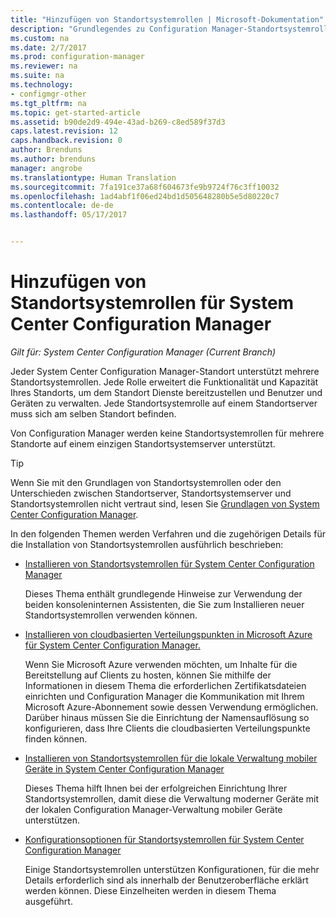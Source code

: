 ```yaml
---
title: "Hinzufügen von Standortsystemrollen | Microsoft-Dokumentation"
description: "Grundlegendes zu Configuration Manager-Standortsystemrollen und wie sie zum Erweitern der Funktionalität und der Kapazität Ihres Standorts hinzugefügt werden"
ms.custom: na
ms.date: 2/7/2017
ms.prod: configuration-manager
ms.reviewer: na
ms.suite: na
ms.technology:
- configmgr-other
ms.tgt_pltfrm: na
ms.topic: get-started-article
ms.assetid: b90de2d9-494e-43ad-b269-c8ed589f37d3
caps.latest.revision: 12
caps.handback.revision: 0
author: Brenduns
ms.author: brenduns
manager: angrobe
ms.translationtype: Human Translation
ms.sourcegitcommit: 7fa191ce37a68f604673fe9b9724f76c3ff10032
ms.openlocfilehash: 1ad4abf1f06ed24bd1d505648280b5e5d80220c7
ms.contentlocale: de-de
ms.lasthandoff: 05/17/2017


---
```

# <a name="add-site-system-roles-for-system-center-configuration-manager"></a>Hinzufügen von Standortsystemrollen für System Center Configuration Manager

*Gilt für: System Center Configuration Manager (Current Branch)*

Jeder System Center Configuration Manager-Standort unterstützt mehrere Standortsystemrollen. Jede Rolle erweitert die Funktionalität und Kapazität Ihres Standorts, um dem Standort Dienste bereitzustellen und Benutzer und Geräten zu verwalten. Jede Standortsystemrolle auf einem Standortserver muss sich am selben Standort befinden.   

Von Configuration Manager werden keine Standortsystemrollen für mehrere Standorte auf einem einzigen Standortsystemserver unterstützt.  

> [!TIP]  
>  Wenn Sie mit den Grundlagen von Standortsystemrollen oder den Unterschieden zwischen Standortserver, Standortsystemserver und Standortsystemrollen nicht vertraut sind, lesen Sie [Grundlagen von System Center Configuration Manager](../../../../core/understand/fundamentals.md).  

 In den folgenden Themen werden Verfahren und die zugehörigen Details für die Installation von Standortsystemrollen ausführlich beschrieben:  

-   [Installieren von Standortsystemrollen für System Center Configuration Manager](../../../../core/servers/deploy/configure/install-site-system-roles.md)  

     Dieses Thema enthält grundlegende Hinweise zur Verwendung der beiden konsoleninternen Assistenten, die Sie zum Installieren neuer Standortsystemrollen verwenden können.  

-   [Installieren von cloudbasierten Verteilungspunkten in Microsoft Azure für System Center Configuration Manager.](../../../../core/servers/deploy/configure/install-cloud-based-distribution-points-in-microsoft-azure.md)  

    Wenn Sie Microsoft Azure verwenden möchten, um Inhalte für die Bereitstellung auf Clients zu hosten, können Sie mithilfe der Informationen in diesem Thema die erforderlichen Zertifikatsdateien einrichten und Configuration Manager die Kommunikation mit Ihrem Microsoft Azure-Abonnement sowie dessen Verwendung ermöglichen. Darüber hinaus müssen Sie die Einrichtung der Namensauflösung so konfigurieren, dass Ihre Clients die cloudbasierten Verteilungspunkte finden können.  

-   [Installieren von Standortsystemrollen für die lokale Verwaltung mobiler Geräte in System Center Configuration Manager](../../../../mdm/get-started/install-site-system-roles-for-on-premises-mdm.md)  

     Dieses Thema hilft Ihnen bei der erfolgreichen Einrichtung Ihrer Standortsystemrollen, damit diese die Verwaltung moderner Geräte mit der lokalen Configuration Manager-Verwaltung mobiler Geräte unterstützen.  

-   [Konfigurationsoptionen für Standortsystemrollen für System Center Configuration Manager](../../../../core/servers/deploy/configure/configuration-options-for-site-system-roles.md)  

     Einige Standortsystemrollen unterstützen Konfigurationen, für die mehr Details erforderlich sind als innerhalb der Benutzeroberfläche erklärt werden können. Diese Einzelheiten werden in diesem Thema ausgeführt.  

